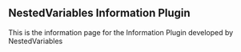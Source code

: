 ## NestedVariables Information Plugin
This is the information page for the Information Plugin developed by NestedVariables
